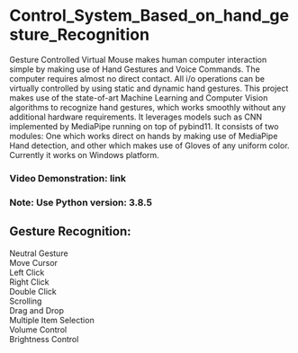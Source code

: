 # Control_System_Based_on_hand_gesture_Recognition
Gesture Controlled Virtual Mouse makes human computer interaction simple by making use of Hand Gestures and Voice Commands. The computer requires almost no direct contact. All i/o operations can be virtually controlled by using static and dynamic hand gestures. This project makes use of the state-of-art Machine Learning and Computer Vision algorithms to recognize hand gestures, which works smoothly without any additional hardware requirements. It leverages models such as CNN implemented by MediaPipe running on top of pybind11. It consists of two modules: One which works direct on hands by making use of MediaPipe Hand detection, and other which makes use of Gloves of any uniform color. Currently it works on Windows platform.

### Video Demonstration: link <br>
### Note: Use Python version: 3.8.5 <br>

## Gesture Recognition:<br>
Neutral Gesture<br>
Move Cursor<br>
Left Click<br>
Right Click<br>
Double Click<br>
Scrolling<br>
Drag and Drop<br>
Multiple Item Selection<br>
Volume Control<br>
Brightness Control<br>
